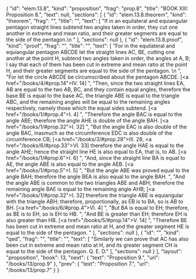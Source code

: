 {
  "id": "elem.13.8",
  "kind": "proposition",
  "frag": "prop.8",
  "title": "BOOK XIII: Proposition 8.",
  "text": null,
  "sections": [
    {
      "id": "elem.13.8.theorem",
      "kind": "theorem",
      "frag": "",
      "title": "",
      "text": [
        "If in an equilateral and equiangular pentagon straight lines subtend two angles taken in order, they cut one another in extreme and mean ratio, and their greater segments are equal to the side of the pentagon.\n      "
      ],
      "sections": null
    },
    {
      "id": "elem.13.8.proof",
      "kind": "proof",
      "frag": "",
      "title": "",
      "text": [
        "For in the equilateral and equiangular pentagon ABCDE let the straight lines AC, BE, cutting one another at the point H, subtend two angles taken in order, the angles at A, B; I say that each of them has been cut in extreme and mean ratio at the point H, and their greater segments are equal to the side of the pentagon. \n      ",
        "For let the circle ABCDE be circumscribed about the pentagon ABCDE. [<a href=\"/books/4/#prop.14\">IV. 14</a>] ",
        "Then, since the two straight lines EA, AB are equal to the two AB, BC, and they contain equal angles, therefore the base BE is equal to the base AC, the triangle ABE is equal to the triangle ABC, and the remaining angles will be equal to the remaining angles respectively, namely those which the equal sides subtend. [<a href=\"/books/1/#prop.4\">I. 4</a>] ",
        "Therefore the angle BAC is equal to the angle ABE; therefore the angle AHE is double of the angle BAH. [<a href=\"/books/1/#prop.32\">I. 32</a>] ",
        "But the angle EAC is also double of the angle BAC, inasmuch as the circumference EDC is also double of the circumference CB; [<a href=\"/books/3/#prop.28\">III. 28</a>, <a href=\"/books/6/#prop.33\">VI. 33</a>] therefore the angle HAE is equal to the angle AHE; hence the straight line HE is also equal to EA, that is, to AB. [<a href=\"/books/1/#prop.6\">I. 6</a>] ",
        "And, since the straight line BA is equal to AE, the angle ABE is also equal to the angle AEB. [<a href=\"/books/1/#prop.5\">I. 5</a>] ",
        "But the angle ABE was proved equal to the angle BAH; therefore the angle BEA is also equal to the angle BAH. ",
        "And the angle ABE is common to the two triangles ABE and ABH; therefore the remaining angle BAE is equal to the remaining angle AHB; [<a href=\"/books/1/#prop.32\">I. 32</a>] therefore the triangle ABE is equiangular with the triangle ABH; therefore, proportionally, as EB is to BA, so is AB to BH. [<a href=\"/books/6/#prop.4\">VI. 4</a>] ",
        "But BA is equal to EH; therefore, as BE is to EH, so is EH to HB. ",
        "And BE is greater than EH; therefore EH is also greater than HB. [<a href=\"/books/5/#prop.14\">V. 14</a>] ",
        "Therefore BE has been cut in extreme and mean ratio at H, and the greater segment HE is equal to the side of the pentagon. "
      ],
      "sections": null
    },
    {
      "id": "",
      "kind": "qed",
      "frag": "",
      "title": "",
      "text": [
        "Similarly we can prove that AC has also been cut in extreme and mean ratio at H, and its greater segment CH is equal to the side of the pentagon. Q. E. D."
      ],
      "sections": null
    }
  ],
  "layout": "proposition",
  "book": 13,
  "next": {
    "text": "Proposition 9.",
    "url": "/books/13/prop.9"
  },
  "prev": {
    "text": "Proposition 7.",
    "url": "/books/13/prop.7"
  }
}
